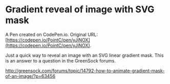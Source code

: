 # Gradient reveal of image with SVG mask

A Pen created on CodePen.io. Original URL: [https://codepen.io/PointC/pen/yJjNOX](https://codepen.io/PointC/pen/yJjNOX).

Just a quick way to reveal an image with an SVG  linear gradient mask. This is an answer to a question in the GreenSock forums.

http://greensock.com/forums/topic/14792-how-to-animate-gradient-mask-of-an-image/?p=63456
